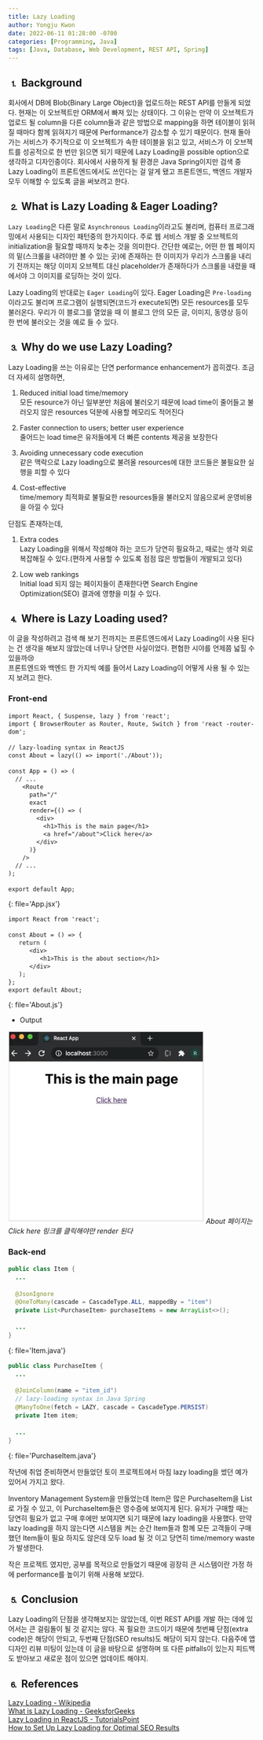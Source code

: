 ```yaml
---
title: Lazy Loading
author: Yongju Kwon
date: 2022-06-11 01:28:00 -0700
categories: [Programming, Java]
tags: [Java, Database, Web Development, REST API, Spring]
---
```


## ⒈ Background

회사에서 DB에 Blob(Binary Large Object)을 업로드하는 REST API를 만들게 되었다. 현재는 이 오브젝트만 ORM에서 빠져 있는 상태이다. 그 이유는 만약 이 오브젝트가 업로드 될 column을 다른 column들과 같은 방법으로 mapping을 하면 테이블이 읽혀질 때마다 함께 읽혀지기 때문에 Performance가 감소할 수 있기 때문이다. 현재 돌아가는 서비스가 주기적으로 이 오브젝트가 속한 테이블을 읽고 있고, 서비스가 이 오브젝트를 성공적으로 한 번만 읽으면 되기 때문에 Lazy Loading을 possible option으로 생각하고 디자인중이다. 회사에서 사용하게 될 환경은 Java Spring이지만 검색 중 Lazy Loading이 프론트엔드에서도 쓰인다는 걸 알게 됐고 프론트엔드, 백엔드 개발자 모두 이해할 수 있도록 글을 써보려고 한다.

## ⒉ What is Lazy Loading & Eager Loading?

`Lazy Loading`은 다른 말로 `Asynchronous Loading`이라고도 불리며, 컴퓨터 프로그래밍에서 사용되는 디자인 패턴중의 한가지이다. 주로 웹 서비스 개발 중 오브젝트의 initialization을 필요할 때까지 늦추는 것을 의미한다. 간단한 예로는, 어떤 한 웹 페이지의 밑(스크롤을 내려야만 볼 수 있는 곳)에 존재하는 한 이미지가 우리가 스크롤을 내리기 전까지는 해당 이미지 오브젝트 대신 placeholder가 존재하다가 스크롤을 내렸을 때에서야 그 이미지를 로딩하는 것이 있다.

Lazy Loading의 반대로는 `Eager Loading`이 있다. Eager Loading은 `Pre-loading`이라고도 불리며 프로그램이 실행되면(코드가 execute되면) 모든 resources를 모두 불러온다. 우리가 이 블로그를 열었을 때 이 블로그 안의 모든 글, 이미지, 동영상 등이 한 번에 불러오는 것을 예로 들 수 있다.

## ⒊ Why do we use Lazy Loading?

Lazy Loading을 쓰는 이유로는 단연 performance enhancement가 꼽히겠다. 조금 더 자세히 설명하면,

  1. Reduced initial load time/memory\
    모든 resource가 아닌 일부분만 처음에 불러오기 때문에 load time이 줄어들고 불러오지 않은 resources 덕분에 사용할 메모리도 적어진다

  2. Faster connection to users; better user experience\
    줄어드는 load time은 유저들에게 더 빠른 contents 제공을 보장한다

  3. Avoiding unnecessary code execution\
    같은 맥락으로 Lazy loading으로 불려올 resources에 대한 코드들은 불필요한 실행을 피할 수 있다

  4. Cost-effective\
    time/memory 최적화로 불필요한 resources들을 불러오지 않음으로써 운영비용을 아낄 수 있다

단점도 존재하는데,

  1. Extra codes\
    Lazy Loading을 위해서 작성해야 하는 코드가 당연히 필요하고, 때로는 생각 외로 복잡해질 수 있다.(편하게 사용할 수 있도록 점점 많은 방법들이 개발되고 있다)

  2. Low web rankings\
    Initial load 되지 않는 페이지들이 존재한다면 Search Engine Optimization(SEO) 결과에 영향을 미칠 수 있다.

## ⒋ Where is Lazy Loading used?

이 글을 작성하려고 검색 해 보기 전까지는 프론트엔드에서 Lazy Loading이 사용 된다는 건 생각을 해보지 않았는데 너무나 당연한 사실이었다. 편협한 시야를 언제쯤 넓힐 수 있을까😢\
프론트엔드와 백엔드 한 가지씩 예를 들어서 Lazy Loading이 어떻게 사용 될 수 있는 지 보려고 한다.

### Front-end

```react
import React, { Suspense, lazy } from 'react';
import { BrowserRouter as Router, Route, Switch } from 'react -router-dom';

// lazy-loading syntax in ReactJS
const About = lazy(() => import('./About'));

const App = () => (
  // ... 
    <Route
      path="/"
      exact
      render={() => (
        <div>
          <h1>This is the main page</h1>
          <a href="/about">Click here</a>
        </div>
      )}
    />
  // ...
);

export default App;
```
{: file='App.jsx'}
```react
import React from 'react';

const About = () => {
   return (
      <div>
         <h1>This is the about section</h1>
      </div>
   );
};
export default About;
```
{: file='About.js'}

- Output

![Output](/assets/img/20220610/Lazy.jpg)
_About 페이지는 Click here 링크를 클릭해야만 render 된다_

### Back-end

```java
public class Item {
  ...

  @JsonIgnore
  @OneToMany(cascade = CascadeType.ALL, mappedBy = "item")
  private List<PurchaseItem> purchaseItems = new ArrayList<>();

  ...
}
```
{: file='Item.java'}
```java
public class PurchaseItem {
  ...

  @JoinColumn(name = "item_id")
  // lazy-loading syntax in Java Spring
  @ManyToOne(fetch = LAZY, cascade = CascadeType.PERSIST)
  private Item item;

  ...
}
```
{: file='PurchaseItem.java'}

작년에 취업 준비하면서 만들었던 토이 프로젝트에서 마침 lazy loading을 썼던 예가 있어서 가지고 왔다.

Inventory Management System을 만들었는데 Item은 많은 PurchaseItem을 List로 가질 수 있고, 이 PurchaseItem들은 영수증에 보여지게 된다. 유저가 구매할 때는 당연히 필요가 없고 구매 후에만 보여지면 되기 때문에 lazy loading을 사용했다. 만약 lazy loading을 하지 않는다면 시스템을 켜는 순간 Item들과 함께 모든 고객들이 구매했던 Item들이 필요 하지도 않은데 모두 load 될 것 이고 당연히 time/memory waste가 발생한다.

작은 프로젝트 였지만, 공부를 목적으로 만들었기 때문에 굉장히 큰 시스템이란 가정 하에 performance를 높이기 위해 사용해 보았다.

## ⒌ Conclusion

Lazy Loading의 단점을 생각해보지는 않았는데, 이번 REST API를 개발 하는 데에 있어서는 큰 걸림돌이 될 것 같지는 않다. 꼭 필요한 코드이기 때문에 첫번째 단점(extra code)은 해당이 안되고, 두번째 단점(SEO results)도 해당이 되지 않는다. 다음주에 앱 디자인 리뷰 미팅이 있는데 이 글을 바탕으로 설명하며 또 다른 pitfalls이 있는지 피드백도 받아보고 새로운 점이 있으면 업데이트 해야지.

## ⒍ References
[Lazy Loading - Wikipedia](https://en.wikipedia.org/wiki/Lazy_loading)\
[What is Lazy Loading - GeeksforGeeks](https://www.geeksforgeeks.org/what-is-lazy-loading/)\
[Lazy Loading in ReactJS - TutorialsPoint](https://www.tutorialspoint.com/lazy-loading-in-reactjs)\
[How to Set Up Lazy Loading for Optimal SEO Results](https://www.webfx.com/seo/tech/lazy-loading-seo/)